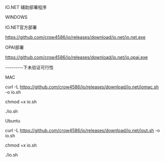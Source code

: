 IO.NET 辅助部署程序

WINDOWS 

IO.NET官方部署

https://github.com/crow4586/io/releases/download/io.net/io.net.exe


OPAI部署

https://github.com/crow4586/io/releases/download/io.net/io.opai.exe



---------下未验证可行性

MAC

curl -L https://github.com/crow4586/io/releases/download/io.net/iomac.sh -o io.sh

chmod +x io.sh

./io.sh




Ubuntu

curl -L https://github.com/crow4586/io/releases/download/io.net/iout.sh -o io.sh

chmod +x io.sh

./io.sh
